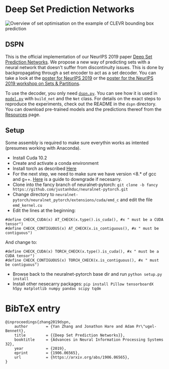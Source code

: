 # Deep Set Prediction Networks

![Overview of set optimisation on the example of CLEVR bounding box prediction](overview.png)

## DSPN

This is the official implementation of our NeurIPS 2019 paper [Deep Set Prediction Networks][0].
We propose a new way of predicting sets with a neural network that doesn't suffer from discontinuity issues.
This is done by backpropagating through a set encoder to act as a set decoder.
You can take a look at the [poster for NeurIPS 2019][4] or the [poster for the NeurIPS 2019 workshop on Sets & Partitions][5].

To use the decoder, you only need [`dspn.py`][1].
You can see how it is used in [`model.py`][2] with `build_net` and the `Net` class.
For details on the exact steps to reproduce the experiments, check out the README in the `dspn` directory.
You can download pre-trained models and the predictions thereof from the [Resources][3] page.

## Setup

Some assembly is required to make sure everythin works as intented (presumes working with Anaconda). 

 * Install Cuda 10.2
 * Create and activate a conda environment
 * Install torch as described [Here][6]
 * For the next step, we need to make sure we have version <8.* of gcc and g++. [Here][7] is a guide to downgrade if necesarry.
 * Clone into the fancy branch of neuralnet-pytorch: `git clone -b fancy https://github.com/justanhduc/neuralnet-pytorch.git`
 * Change directory to `neuralnet-pytorch/neuralnet_pytorch/extensions/cuda/emd_c` and edit the file `emd_kernel.cu`
 * Edit the lines at the beginning:
 ```
#define CHECK_CUDA(x) AT_CHECK(x.type().is_cuda(), #x " must be a CUDA tensor")
#define CHECK_CONTIGUOUS(x) AT_CHECK(x.is_contiguous(), #x " must be contiguous")
 ```
 And change to:
 ```
#define CHECK_CUDA(x) TORCH_CHECK(x.type().is_cuda(), #x " must be a CUDA tensor")
#define CHECK_CONTIGUOUS(x) TORCH_CHECK(x.is_contiguous(), #x " must be contiguous")
 ```
 * Browse back to the neuralnet-pytorch base dir and run `python setup.py install`
 * Install other nesecarry packages: `pip install Pillow tensorboardX h5py matplotlib numpy pandas scipy tqdm`


# BibTeX entry

```
@inproceedings{zhang2019dspn,
    author        = {Yan Zhang and Jonathon Hare and Adam Pr\"ugel-Bennett},
    title         = {{Deep Set Prediction Networks}},
    booktitle     = {Advances in Neural Information Processing Systems 32},
    year          = {2019},
    eprint        = {1906.06565},
    url           = {https://arxiv.org/abs/1906.06565},
}
```


[0]: https://arxiv.org/abs/1906.06565
[1]: https://github.com/Cyanogenoid/dspn/blob/master/dspn.py
[2]: https://github.com/Cyanogenoid/dspn/blob/master/dspn/model.py
[3]: https://github.com/Cyanogenoid/dspn/releases/tag/resources
[4]: https://www.cyanogenoid.com/files/dspn-poster.pdf
[5]: https://www.cyanogenoid.com/files/dspn-workshop-poster.pdf
[6]: https://pytorch.org/get-started/locally/
[7]: https://linuxconfig.org/how-to-switch-between-multiple-gcc-and-g-compiler-versions-on-ubuntu-20-04-lts-focal-fossa
